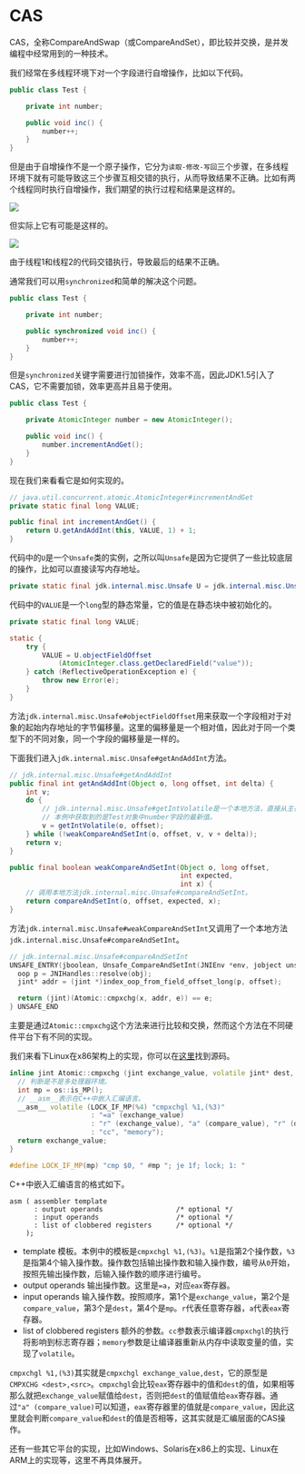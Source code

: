 # CAS

CAS，全称CompareAndSwap（或CompareAndSet），即比较并交换，是并发编程中经常用到的一种技术。

我们经常在多线程环境下对一个字段进行自增操作，比如以下代码。

```java
public class Test {

    private int number;

    public void inc() {
        number++;
    }
}
```

但是由于自增操作不是一个原子操作，它分为`读取-修改-写回`三个步骤，在多线程环境下就有可能导致这三个步骤互相交错的执行，从而导致结果不正确。比如有两个线程同时执行自增操作，我们期望的执行过程和结果是这样的。

![](resources/cas_1.png)

但实际上它有可能是这样的。

![](resources/cas_2.png)

由于线程1和线程2的代码交错执行，导致最后的结果不正确。

通常我们可以用`synchronized`和简单的解决这个问题。

```java
public class Test {

    private int number;

    public synchronized void inc() {
        number++;
    }
}
```

但是`synchronized`关键字需要进行加锁操作，效率不高，因此JDK1.5引入了CAS，它不需要加锁，效率更高并且易于使用。

```java
public class Test {

    private AtomicInteger number = new AtomicInteger();

    public void inc() {
        number.incrementAndGet();
    }
}
```

现在我们来看看它是如何实现的。

```java
// java.util.concurrent.atomic.AtomicInteger#incrementAndGet
private static final long VALUE;

public final int incrementAndGet() {
    return U.getAndAddInt(this, VALUE, 1) + 1;
}
```

代码中的`U`是一个`Unsafe`类的实例，之所以叫`Unsafe`是因为它提供了一些比较底层的操作，比如可以直接读写内存地址。

```java
private static final jdk.internal.misc.Unsafe U = jdk.internal.misc.Unsafe.getUnsafe();
```

代码中的`VALUE`是一个`long`型的静态常量，它的值是在静态块中被初始化的。

```java
private static final long VALUE;

static {
    try {
        VALUE = U.objectFieldOffset
            (AtomicInteger.class.getDeclaredField("value"));
    } catch (ReflectiveOperationException e) {
        throw new Error(e);
    }
}
```

方法`jdk.internal.misc.Unsafe#objectFieldOffset`用来获取一个字段相对于对象的起始内存地址的字节偏移量。这里的偏移量是一个相对值，因此对于同一个类型下的不同对象，同一个字段的偏移量是一样的。

下面我们进入`jdk.internal.misc.Unsafe#getAndAddInt`方法。

```java
// jdk.internal.misc.Unsafe#getAndAddInt
public final int getAndAddInt(Object o, long offset, int delta) {
    int v;
    do {
        // jdk.internal.misc.Unsafe#getIntVolatile是一个本地方法，直接从主存中获取对象指定偏移量处的int值。
        // 本例中获取到的是Test对象中number字段的最新值。
        v = getIntVolatile(o, offset);
    } while (!weakCompareAndSetInt(o, offset, v, v + delta));
    return v;
}

public final boolean weakCompareAndSetInt(Object o, long offset,
                                          int expected,
                                          int x) {
    // 调用本地方法jdk.internal.misc.Unsafe#compareAndSetInt。
    return compareAndSetInt(o, offset, expected, x);
}
```

方法`jdk.internal.misc.Unsafe#weakCompareAndSetInt`又调用了一个本地方法`jdk.internal.misc.Unsafe#compareAndSetInt`。

```cpp
// jdk.internal.misc.Unsafe#compareAndSetInt
UNSAFE_ENTRY(jboolean, Unsafe_CompareAndSetInt(JNIEnv *env, jobject unsafe, jobject obj, jlong offset, jint e, jint x)) {
  oop p = JNIHandles::resolve(obj);
  jint* addr = (jint *)index_oop_from_field_offset_long(p, offset);

  return (jint)(Atomic::cmpxchg(x, addr, e)) == e;
} UNSAFE_END
```

主要是通过`Atomic::cmpxchg`这个方法来进行比较和交换，然而这个方法在不同硬件平台下有不同的实现。

我们来看下Linux在x86架构上的实现，你可以在[这里](https://github.com/unofficial-openjdk/openjdk/blob/jdk9/jdk9/hotspot/src/os_cpu/linux_x86/vm/atomic_linux_x86.hpp)找到源码。

```cpp
inline jint Atomic::cmpxchg (jint exchange_value, volatile jint* dest, jint compare_value, cmpxchg_memory_order order) {
  // 判断是不是多处理器环境。
  int mp = os::is_MP();
  // __asm__表示在C++中嵌入汇编语言。
  __asm__ volatile (LOCK_IF_MP(%4) "cmpxchgl %1,(%3)"
                    : "=a" (exchange_value)
                    : "r" (exchange_value), "a" (compare_value), "r" (dest), "r" (mp)
                    : "cc", "memory");
  return exchange_value;
}

#define LOCK_IF_MP(mp) "cmp $0, " #mp "; je 1f; lock; 1: "
```

C++中嵌入汇编语言的格式如下。

```x86asm
asm ( assembler template
      : output operands                  /* optional */
      : input operands                   /* optional */
      : list of clobbered registers      /* optional */
    );
```

- template
  模板。本例中的模板是`cmpxchgl %1,(%3)`。`%1`是指第2个操作数，`%3`是指第4个输入操作数。操作数包括输出操作数和输入操作数，编号从`0`开始，按照先输出操作数，后输入操作数的顺序进行编号。
- output operands
  输出操作数。这里是`=a`，对应`eax`寄存器。
- input operands
  输入操作数。按照顺序，第1个是`exchange_value`，第2个是`compare_value`，第3个是`dest`，第4个是`mp`。`r`代表任意寄存器，`a`代表`eax`寄存器。
- list of clobbered registers
  额外的参数。`cc`参数表示编译器`cmpxchgl`的执行将影响到标志寄存器；`memory`参数是让编译器重新从内存中读取变量的值，实现了`volatile`。

`cmpxchgl %1,(%3)`其实就是`cmpxchgl exchange_value,dest`，它的原型是`CMPXCHG <dest>,<src>`。`cmpxchgl`会比较`eax`寄存器中的值和`dest`的值，如果相等那么就把`exchange_value`赋值给`dest`，否则把`dest`的值赋值给`eax`寄存器。通过`"a" (compare_value)`可以知道，`eax`寄存器里的值就是`compare_value`，因此这里就会判断`compare_value`和`dest`的值是否相等，这其实就是汇编层面的CAS操作。

还有一些其它平台的实现，比如Windows、Solaris在x86上的实现、Linux在ARM上的实现等，这里不再具体展开。